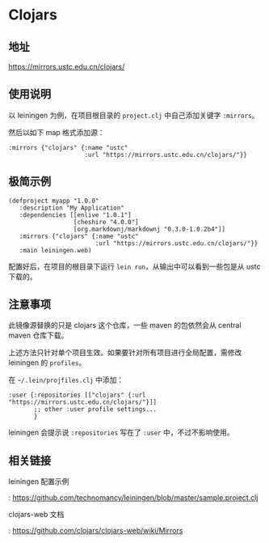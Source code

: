 # Clojars

## 地址

<https://mirrors.ustc.edu.cn/clojars/>

## 使用说明

以 leiningen 为例，在项目根目录的 `project.clj` 中自己添加关键字 `:mirrors`。

然后以如下 map 格式添加源：

    :mirrors {"clojars" {:name "ustc"
                         :url "https://mirrors.ustc.edu.cn/clojars/"}}

## 极简示例

    (defproject myapp "1.0.0"
       :description "My Application"
       :dependencies [[enlive "1.0.1"]
                      [cheshire "4.0.0"]
                      [org.markdownj/markdownj "0.3.0-1.0.2b4"]]
       :mirrors {"clojars" {:name "ustc"
                            :url "https://mirrors.ustc.edu.cn/clojars/"}}
       :main leiningen.web)

配置好后，在项目的根目录下运行 `lein run`，从输出中可以看到一些包是从 ustc 下载的。

## 注意事项

此镜像源替换的只是 clojars 这个仓库，一些 maven 的包依然会从 central maven 仓库下载。

上述方法只针对单个项目生效。如果要针对所有项目进行全局配置，需修改 leiningen 的 `profiles`。

在 `~/.lein/projfiles.clj` 中添加：

    :user {:repositories [["clojars" {:url "https://mirrors.ustc.edu.cn/clojars/"}]]
           ;; other :user profile settings...
           }

leiningen 会提示说 `:repositories` 写在了 `:user` 中，不过不影响使用。

## 相关链接

leiningen 配置示例

:   <https://github.com/technomancy/leiningen/blob/master/sample.project.clj>

clojars-web 文档

:   <https://github.com/clojars/clojars-web/wiki/Mirrors>
